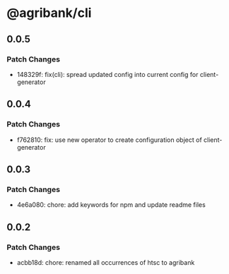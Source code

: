 # @agribank/cli

## 0.0.5

### Patch Changes

- 148329f: fix(cli): spread updated config into current config for client-generator

## 0.0.4

### Patch Changes

- f762810: fix: use new operator to create configuration object of client-generator

## 0.0.3

### Patch Changes

- 4e6a080: chore: add keywords for npm and update readme files

## 0.0.2

### Patch Changes

- acbb18d: chore: renamed all occurrences of htsc to agribank
